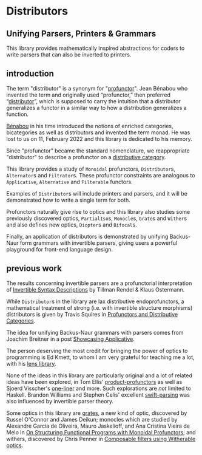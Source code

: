 # Distributors
## Unifying Parsers, Printers & Grammars

This library provides mathematically inspired abstractions for coders to write parsers that can also be inverted to printers.

## introduction
The term "distributor" is a synonym for "[profunctor](https://ncatlab.org/nlab/show/profunctor)". Jean Bénabou who invented the term and originally used “profunctor,” then preferred “[distributor](http://www.entretemps.asso.fr/maths/Distributors.pdf)”, which is supposed to carry the intuition that a distributor generalizes a functor in a similar way to how a distribution generalizes a function.

[Bénabou](http://cahierstgdc.com/wp-content/uploads/2022/07/F.-BORCEUX-LXIII-3.pdf) in his time introduced the notions of enriched categories, bicategories as well as distributors and invented the term monad. He was lost to us on 11, February 2022 and this library is dedicated to his memory.

Since "profunctor" became the standard nomenclature, we reappropriate "distributor" to describe a profunctor on a [distributive category](https://ncatlab.org/nlab/show/distributive+category).

This library provides a study of `Monoidal` profunctors, `Distributor`s, `Alternator`s and `Filtrator`s. These profunctor constraints are analogous to `Applicative`, `Alternative` and `Filterable` functors.

Examples of `Distributor`s will include printers and parsers, and it will be demonstrated how to write a single term for both.

Profunctors naturally give rise to optics and this library also studies some previously discovered optics, `PartialIso`s, `Monocle`s, `Grate`s and `Wither`s and also defines new optics, `Diopter`s and `Bifocal`s.

Finally, an application of distributors is demonstrated by unifying Backus-Naur form grammars with invertible parsers, giving users a powerful playground for front-end language design.

## previous work

The results concerning invertible parsers are a profunctorial interpretation of [Invertible Syntax Descriptions](https://www.mathematik.uni-marburg.de/~rendel/rendel10invertible.pdf) by Tillman Rendel & Klaus Ostermann.

While `Distributor`s in the library are lax distributive endoprofunctors, a mathematical treatment of strong (i.e. with invertible structure morphisms) distributors is given by Travis Squires in [Profunctors and Distributive Categories](https://central.bac-lac.gc.ca/.item?id=MR31635).

The idea for unifying Backus-Naur grammars with parsers comes from Joachim Breitner in a post [Showcasing Applicative](https://www.joachim-breitner.de/blog/710-Showcasing_Applicative).

The person deserving the most credit for bringing the power of optics to programming is Ed Kmett, to whom I am very grateful for teaching me a lot, with his [lens library](https://github.com/ekmett/lens/).

None of the ideas in this library are particularly original and a lot of related ideas have been explored, in Tom Ellis' [product-profunctors](https://github.com/tomjaguarpaw/product-profunctors) as well as Sjoerd Visscher's [one-liner](https://github.com/sjoerdvisscher/one-liner) and more. Such explorations are _not_ limited to Haskell. Brandon Williams and Stephen Celis' excellent [swift-parsing](https://github.com/pointfreeco/swift-parsing) was also influenced by invertible parser theory.

Some optics in this library are [grates](https://r6research.livejournal.com/28050.html), a new kind of optic, discovered by Russel O'Connor and James Deikun; monocles which are studied by Alexandre Garcia de Oliveira, Mauro Jaskelioff, and Ana Cristina Vieira de Melo in [On Structuring Functional Programs with Monoidal Profunctors](https://arxiv.org/abs/2207.00852); and withers, discovered by Chris Penner in [Composable filters using Witherable optics](https://chrispenner.ca/posts/witherable-optics).

